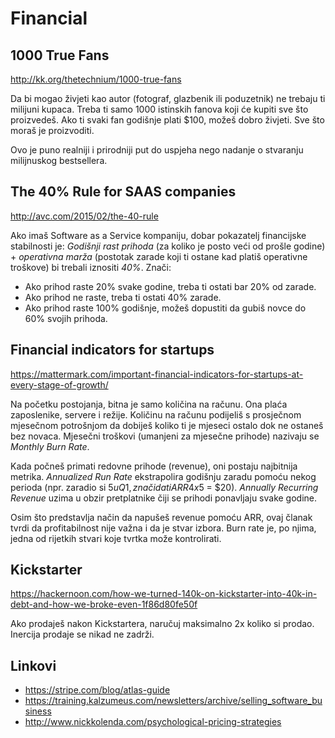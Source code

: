 # Financial

## 1000 True Fans

http://kk.org/thetechnium/1000-true-fans

Da bi mogao živjeti kao autor (fotograf, glazbenik ili poduzetnik) ne trebaju ti milijuni kupaca. Treba ti samo 1000 istinskih fanova koji će kupiti sve što proizvedeš. Ako ti svaki fan godišnje plati $100, možeš dobro živjeti. Sve što moraš je proizvoditi.

Ovo je puno realniji i prirodniji put do uspjeha nego nadanje o stvaranju milijnuskog bestsellera.

## The 40% Rule for SAAS companies

http://avc.com/2015/02/the-40-rule

Ako imaš Software as a Service kompaniju, dobar pokazatelj financijske stabilnosti je:
*Godišnji rast prihoda* (za koliko je posto veći od prošle godine) + *operativna marža* (postotak zarade koji ti ostane kad platiš operativne troškove) bi trebali iznositi *40%*.
Znači:
  * Ako prihod raste 20% svake godine, treba ti ostati bar 20% od zarade.
  * Ako prihod ne raste, treba ti ostati 40% zarade.
  * Ako prihod raste 100% godišnje, možeš dopustiti da gubiš novce do 60% svojih prihoda.

## Financial indicators for startups

https://mattermark.com/important-financial-indicators-for-startups-at-every-stage-of-growth/

Na početku postojanja, bitna je samo količina na računu. Ona plaća zaposlenike, servere i režije. Količinu na računu podijeliš s prosječnom mjesečnom potrošnjom da dobiješ koliko ti je mjeseci ostalo dok ne ostaneš bez novaca. Mjesečni troškovi (umanjeni za mjesečne prihode) nazivaju se *Monthly Burn Rate*.

Kada počneš primati redovne prihode (revenue), oni postaju najbitnija metrika. *Annualized Run Rate* ekstrapolira godišnju zaradu pomoću nekog perioda (npr. zaradio si $5 u Q1, znači da ti ARR 4x$5 = $20).
*Annually Recurring Revenue* uzima u obzir pretplatnike čiji se prihodi ponavljaju svake godine.

Osim što predstavlja način da napušeš revenue pomoću ARR, ovaj članak tvrdi da profitabilnost nije važna i da je stvar izbora. Burn rate je, po njima, jedna od rijetkih stvari koje tvrtka može kontrolirati.

## Kickstarter

https://hackernoon.com/how-we-turned-140k-on-kickstarter-into-40k-in-debt-and-how-we-broke-even-1f86d80fe50f

Ako prodaješ nakon Kickstartera, naručuj maksimalno 2x koliko si prodao. Inercija prodaje se nikad ne zadrži.

## Linkovi

* https://stripe.com/blog/atlas-guide
* https://training.kalzumeus.com/newsletters/archive/selling_software_business
* http://www.nickkolenda.com/psychological-pricing-strategies

